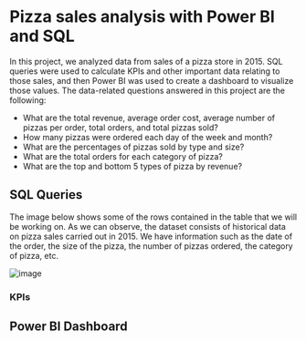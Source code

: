 # **Pizza sales analysis with Power BI and SQL**
In this project, we analyzed data from sales of a pizza store in 2015.  SQL queries were used to calculate KPIs and other important data relating to those sales, and then Power BI was used to create a dashboard 
to visualize those values. The data-related questions answered in this project are the following:

* What are the total revenue, average order cost, average number of pizzas per order,  total orders, and total pizzas sold?
* How many pizzas were ordered each day of the week and month?
* What are the percentages of pizzas sold by type and size?
* What are the total orders for each category of pizza?
* What are the top and bottom 5 types of pizza by revenue?

## SQL Queries
The image below shows some of the rows contained in the table that we will be working on. As we can observe, the dataset consists of historical data on pizza sales carried out in 2015. We have information such 
as the date of the order, the size of the pizza, the number of pizzas ordered, the category of pizza, etc.

![image](https://github.com/Daniel-De-la-Cruz-Vill/Sales-analysis-with-Power-BI-and-SQL/assets/157164355/b20bb13d-7a5e-4d84-99aa-33b8f9264a93)

### KPIs


## Power BI Dashboard
